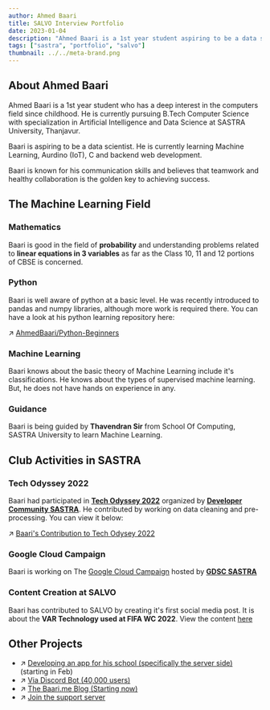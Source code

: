 ```yaml
---
author: Ahmed Baari
title: SALVO Interview Portfolio
date: 2023-01-04
description: "Ahmed Baari is a 1st year student aspiring to be a data scientist. He is currently learning Machine Learning, Aurdino (IoT), C and backend web development."
tags: ["sastra", "portfolio", "salvo"]
thumbnail: ../../meta-brand.png
---
```


## About Ahmed Baari

Ahmed Baari is a 1st year student who has a deep interest in the computers field since childhood. He is currently pursuing B.Tech Computer Science with specialization in Artificial Intelligence and Data Science at SASTRA University, Thanjavur.

Baari is aspiring to be a data scientist. He is currently learning Machine Learning, Aurdino (IoT), C and backend web development. 

Baari is known for his communication skills and believes that teamwork and healthy collaboration is the golden key to achieving success.


## The Machine Learning Field

### Mathematics

Baari is good in the field of **probability** and understanding problems related to **linear equations in 3 variables** as far as the Class 10, 11 and 12 portions of CBSE is concerned.

### Python

Baari is well aware of python at a basic level. He was recently introduced to pandas and numpy libraries, although more work is required there. You can have a look at his python learning repository here:

 ↗️ [AhmedBaari/Python-Beginners](https://github.com/AhmedBaari/Python-Beginners)

### Machine Learning

Baari knows about the basic theory of Machine Learning include it's classifications. He knows about the types of supervised machine learning. But, he does not have hands on experience in any.

### Guidance

Baari is being guided by **Thavendran Sir** from School Of Computing, SASTRA University to learn Machine Learning. 

## Club Activities in SASTRA

### Tech Odyssey 2022
Baari had participated in [**Tech Odyssey 2022**](https://github.com/dcs-sastra/TechOdyssey-22) organized by [**Developer Community SASTRA**](https://github.com/dcs-sastra/). He contributed by working on data cleaning and pre-processing. You can view it below:

 ↗️ [Baari's Contribution to Tech Odysey 2022](https://github.com/AhmedBaari/Python-Beginners)

### Google Cloud Campaign
Baari is working on The [Google Cloud Campaign](https://www.cloudskillsboost.google/paths/11) hosted by [**GDSC SASTRA**](https://gdsc.community.dev/sastra-deemed-university-thanjavur/)

### Content Creation at SALVO
Baari has contributed to SALVO by creating it's first social media post. It is about the **VAR Technology used at FIFA WC 2022**. View the content [here](https://www.canva.com/design/DAFToWo9fFo/mPQ8-oxMDdGTJQKMyLp3VA/view)


## Other Projects
- ↗️ [Developing an app for his school (specifically the server side)](https://dps.baari.me/) (starting in Feb)
- ↗️ [Via Discord Bot (40,000 users)](https://via.baari.me/)
- ↗️ [The Baari.me Blog (Starting now)](https://baari.me/)
- ↗️ [Join the support server](https://discord.gg/JzD9dARK)